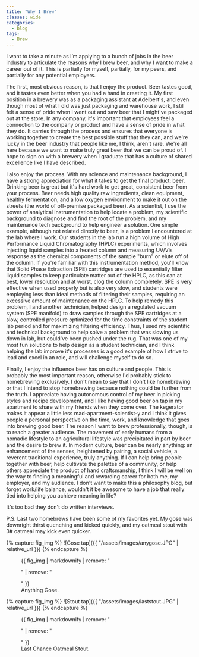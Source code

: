 ```yaml
---
title: "Why I Brew"
classes: wide
categories:
  - blog
tags:
  - Brew
---
```


I want to take a minute as I’m applying to a bunch of jobs in the beer industry to articulate the reasons why I brew beer, and why I want to make a career out of it. This is partially for myself, partially, for my peers, and partially for any potential employers.

The first, most obvious reason, is that I enjoy the product. Beer tastes good, and it tastes even better when you had a hand in creating it. My first position in a brewery was as a packaging assistant at Adelbert's, and even though most of what I did was just packaging and warehouse work, I still felt a sense of pride when I went out and saw beer that I might've packaged out at the store. In any company, it's important that employees feel a connection to the company or product and have a sense of pride in what they do. It carries through the process and ensures that everyone is working together to create the best possible stuff that they can, and we're lucky in the beer industry that people like me, I think, aren't rare. We're all here because we want to make truly great beer that we can be proud of. I hope to sign on with a brewery when I graduate that has a culture of shared excellence like I have described.

I also enjoy the process. With my science and maintenance background, I have a strong appreciation for what it takes to get the final product: beer. Drinking beer is great but it's hard work to get great, consistent beer from your process. Beer needs high quality raw ingredients, clean equipment, healthy fermentation, and a low oxygen environment to make it out on the streets (the world of off-premise packaged beer). As a scientist, I use the power of analytical instrumentation to help locate a problem, my scientific background to diagnose and find the root of the problem, and my maintenance tech background to help engineer a solution. One simple example, although not related directly to beer, is a problem I encountered at the lab where I work. Our students in the lab run a high volume of High Performance Liquid Chromatography (HPLC) experiments, which involves injecting liquid samples into a heated column and measuring UV/Vis response as the chemical components of the sample "burn" or elute off of the column. If you're familiar with this instrumentation method, you'll know that Solid Phase Extraction (SPE) cartridges are used to essentially filter liquid samples to keep particulate matter out of the HPLC, as this can at best, lower resolution and at worst, clog the column completely. SPE is very effective when used properly but is also very slow, and students were employing less than ideal methods of filtering their samples, requiring an excessive amount of maintenance on the HPLC. To help remedy this problem, I and another technician, helped design a regulated vacuum system (SPE manifold) to draw samples through the SPE cartridges at a slow, controlled pressure optimized for the time constraints of the student lab period and for maximizing filtering efficiency. Thus, I used my scientific and technical background to help solve a problem that was slowing us down in lab, but could've been pushed under the rug. That was one of my most fun solutions to help design as a student technician, and I think helping the lab improve it's processes is a good example of how I strive to lead and excel in an role, and will challenge myself to do so.

Finally, I enjoy the influence beer has on culture and people. This is probably the most important reason, otherwise I'd probably stick to homebrewing exclusively. I don't mean to say that I don't like homebrewing or that I intend to stop homebrewing because nothing could be further from the truth. I appreciate having autonomous control of my beer in picking styles and recipe development, and I like having good beer on tap in my apartment to share with my friends when they come over. The kegerator makes it appear a little less mad-apartment-scientist-y and I think it gives people a personal perspective on the time, work, and knowledge that goes into brewing good beer. The reason I want to brew professionally, though, is to reach a greater audience. The movement of early humans from a nomadic lifestyle to an agricultural lifestyle was precipitated in part by beer and the desire to brew it. In modern culture, beer can be nearly anything: an enhancement of the senses, heightened by pairing, a social vehicle, a reverent traditional experience, truly anything. If I can help bring people together with beer, help cultivate the palettes of a community, or help others appreciate the product of hand craftsmanship, I think I will be well on the way to finding a meaningful and rewarding career for both me, my employer, and my audience. I don't want to make this a philosophy blog, but forget work/life balance, wouldn't it be awesome to have a job that really tied into helping you achieve meaning in life?

It's too bad they don't do written interviews.

P.S. Last two homebrews have been some of my favorites yet. My gose was downright thirst quenching and kicked quickly, and my oatmeal stout with 3# oatmeal may kick even quicker.

{% capture fig_img %}
![Gose tap]({{ "/assets/images/anygose.JPG" | relative_url }})
{% endcapture %}

<figure>
  {{ fig_img | markdownify | remove: "<p>" | remove: "</p>" }}
  <figcaption>Anything Gose.</figcaption>
</figure>

{% capture fig_img %}
![Stout tap]({{ "/assets/images/laststout.JPG" | relative_url }})
{% endcapture %}

<figure>
  {{ fig_img | markdownify | remove: "<p>" | remove: "</p>" }}
  <figcaption>Last Chance Oatmeal Stout.</figcaption>
</figure>